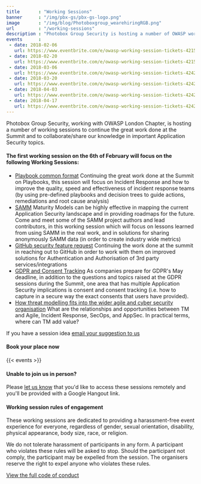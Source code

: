 ```yaml
---
title       : "Working Sessions"
banner      : "/img/pbx-gs/pbx-gs-logo.png"
image       : "/img/blog/Photoboxgroup_wearehiringRGB.png"
url         : "/working-sessions"
description : "Photobox Group Security is hosting a number of OWASP working sessions to discuss the hot topics in industy."
events      :
 - date: 2018-02-06
   url: https://www.eventbrite.com/e/owasp-working-session-tickets-42150953637
 - date: 2018-02-20
   url: https://www.eventbrite.com/e/owasp-working-session-tickets-42150963667
 - date: 2018-03-06
   url: https://www.eventbrite.com/e/owasp-working-session-tickets-42421848892
 - date: 2018-03-20
   url: https://www.eventbrite.com/e/owasp-working-session-tickets-42421937156
 - date: 2018-04-03
   url: https://www.eventbrite.com/e/owasp-working-session-tickets-42421966243
 - date: 2018-04-17
   url: https://www.eventbrite.com/e/owasp-working-session-tickets-42422014387
---
```

Photobox Group Security, working with OWASP London Chapter, is hosting a number of working sessions to continue the great work done at the Summit and to collaborate/share our knowledge in important Application Security topics.

#### The first working session on the 6th of February will focus on the following Working Sessions:

  - [Playbook common format](https://owaspsummit.org/Outcomes/Playbooks/Playbooks-Common-Format.html)
  Continuing the great work done at the Summit on Playbooks, this session will focus on Incident Response and how to improve the quality, speed and effectiveness of incident response teams (by using pre-defined playbooks and decision trees to guide actions, remediations and root cause analysis)
  - [SAMM](https://owaspsummit.org/Outcomes/OwaspSAMM/OWASP-SAMM.html)
  Maturity Models can be highly effective in mapping the current Application Security landscape and in providing roadmaps for the future. Come and meet some of the SAMM project authors and lead contributors, in this working session which will focus on lessons learned from using SAMM in the real work, and in solutions for sharing anonymously SAMM data (in order to create industry wide metrics)
  - [GitHub security feature request](https://owaspsummit.org/Outcomes/GitHub-Security-Feature-Request.html)
  Continuing the work done at the summit in reaching out to GitHub in order to work with them on improved solutions for Authentication and Authorisation of 3rd party services/integrations
  - [GDPR and Consent Tracking](https://owaspsummit.org/Outcomes/CISO/GDPR-letter.html)
  As companies prepare for GDPR's May deadline, in addition to the questions and topics raised at the GDPR sessions during the Summit, one area that has multiple Application Security implications is consent and consent tracking (i.e. how to capture in a secure way the exact consents that users have provided).
  -  [How threat modelling fits into the wider agile and cyber security organisation](https://owaspsummit.org/Outcomes/Threat-Model/Threat-Modeling-Where-do-I-Start.html)
  What are the relationships and opportunities between TM and Agile, Incident Response, SecOps, and AppSec. In practical terms, where can TM add value?
  
If you have a session idea [email your suggestion to us](mailto:project-cx@photobox.com)
  
#### Book your place now

{{< events >}}
  
#### Unable to join us in person?
Please [let us know](mailto:project-cx@photobox.com) that you'd like to access these sessions remotely and you'll be provided with a Google Hangout link.

#### Working session rules of engagement
These working sessions are dedicated to providing a harassment-free event experience for everyone, regardless of gender, sexual orientation, disability, physical appearance, body size, race, or religion. 

We do not tolerate harassment of participants in any form. A participant who violates these rules will be asked to stop. Should the participant not comply, the participant may be expelled from the session. The organisers reserve the right to expel anyone who violates these rules.

[View the full code of conduct](/code-of-conduct)


<!--
#### Continue the conversation at this year's Open Security Summit
[Book your place now](https://www.eventbrite.co.uk/e/open-security-summit-tickets-42524734626)
-->
